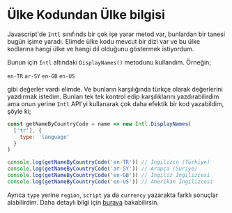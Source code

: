 # Ülke Kodundan Ülke bilgisi

Javascript'de `Intl` sınıfınds bir çok işe yarar metod var, bunlardan bir tanesi bugün işime yaradı. Elimde ülke kodu mevcut bir dizi var ve bu ülke kodlarına hangi ülke ve hangi dil olduğunu göstermek istiyordum.

Bunun için `Intl` altındaki `DisplayNames()` metodunu kullandım. Örneğin;

`en-TR`
`ar-SY`
`en-GB`
`en-US`

gibi değerler vardı elimde. Ve bunların karşılığında türkçe olarak değerlerini yazdırmak istedim. Bunları tek tek kontrol edip karşılıklarını yazdırabilirdim ama onun yerine `Intl` API'yi kullanarak çok daha efektik bir kod yazabildim, şöyle ki;

```js
const getNameByCountryCode = name => new Intl.DisplayNames(
  ['tr'], {
    type: 'language'
  }
)

console.log(getNameByCountryCode('en-TR')) // İngilizce (Türkiye)	
console.log(getNameByCountryCode('ar-SY')) // Arapça (Suriye)	
console.log(getNameByCountryCode('en-GB')) // İngiliz İngilizcesi	
console.log(getNameByCountryCode('en-US')) // Amerikan İngilizcesi	
```

Ayrıca `type` yerine `region`, `script` ya da `currency` yazarakta farklı sonuçlar alabilirdim.
Daha detaylı bilgi için [buraya](https://developer.mozilla.org/en-US/docs/Web/JavaScript/Reference/Global_Objects/Intl/DisplayNames) bakabilirsin.
